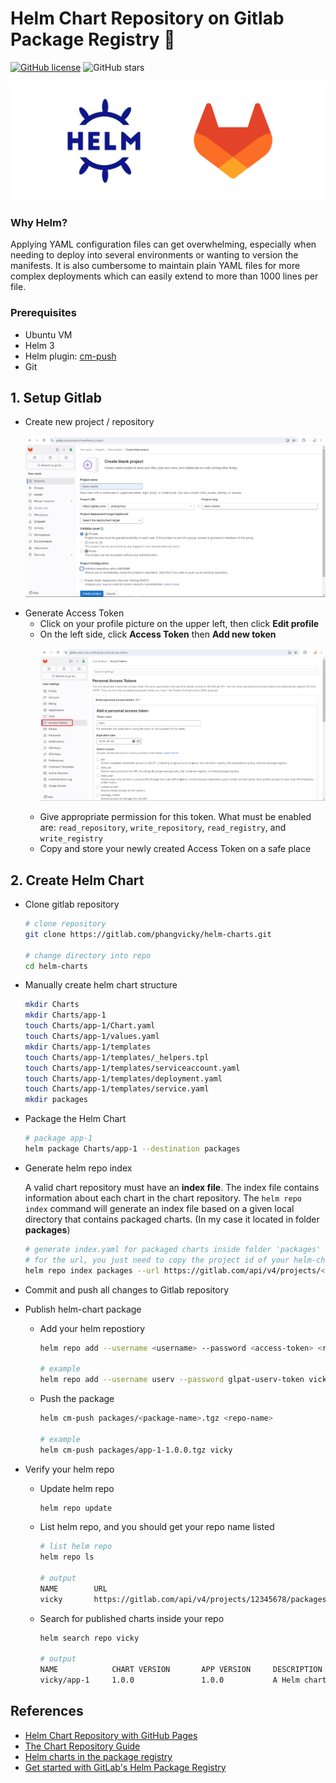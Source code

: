 # Helm Chart Repository on Gitlab Package Registry 🐺

[![GitHub license](https://img.shields.io/github/license/vickyphang/helm-charts-on-gitlab)](https://github.com/vickyphang/helm-charts-on-gitlab/blob/main/LICENSE)
![GitHub stars](https://img.shields.io/github/stars/vickyphang/helm-charts-on-gitlab)

<p align="center"> <img src="images/logo.png"> </p>

### Why Helm?
Applying YAML configuration files can get overwhelming, especially when needing to deploy into several environments or wanting to version the manifests. It is also cumbersome to maintain plain YAML files for more complex deployments which can easily extend to more than 1000 lines per file.

### Prerequisites
- Ubuntu VM
- Helm 3
- Helm plugin: [cm-push](https://github.com/chartmuseum/helm-push#install)
- Git

## 1. Setup Gitlab
- Create new project / repository
    <p align="center"> <img src="images/create-repo.png"> </p>
- Generate Access Token
    - Click on your profile picture on the upper left, then click **Edit profile**
    - On the left side, click **Access Token** then **Add new token**
        <p align="center"> <img src="images/gen-token.png"> </p>
    - Give appropriate permission for this token. What must be enabled are: `read_repository`, `write_repository`, `read_registry`, and `write_registry`
    - Copy and store your newly created Access Token on a safe place

## 2. Create Helm Chart
- Clone gitlab repository
    ```bash
    # clone repository
    git clone https://gitlab.com/phangvicky/helm-charts.git

    # change directory into repo
    cd helm-charts
    ```
- Manually create helm chart structure
    ```bash
    mkdir Charts
    mkdir Charts/app-1
    touch Charts/app-1/Chart.yaml
    touch Charts/app-1/values.yaml
    mkdir Charts/app-1/templates
    touch Charts/app-1/templates/_helpers.tpl
    touch Charts/app-1/templates/serviceaccount.yaml
    touch Charts/app-1/templates/deployment.yaml
    touch Charts/app-1/templates/service.yaml
    mkdir packages
    ```
-  Package the Helm Chart
    ```bash
    # package app-1
    helm package Charts/app-1 --destination packages
    ```
- Generate helm repo index
    
    A valid chart repository must have an **index file**. The index file contains information about each chart in the chart repository. The `helm repo index` command will generate an index file based on a given local directory that contains packaged charts. (In my case it located in folder **packages**)
    ```bash
    # generate index.yaml for packaged charts inside folder 'packages'
    # for the url, you just need to copy the project id of your helm-charts repository
    helm repo index packages --url https://gitlab.com/api/v4/projects/<gitlab-project-id>/packages/helm/stable
    ```
- Commit and push all changes to Gitlab repository
- Publish helm-chart package
    - Add your helm repostiory
        ```bash
        helm repo add --username <username> --password <access-token> <repo-name> https://gitlab.example.com/api/v4/projects/<project-id>/packages/helm/stable

        # example
        helm repo add --username userv --password glpat-userv-token vicky https://gitlab.com/api/v4/projects/12345678/packages/helm/stable
        ```
    - Push the package
        ```bash
        helm cm-push packages/<package-name>.tgz <repo-name>

        # example
        helm cm-push packages/app-1-1.0.0.tgz vicky
        ```
- Verify your helm repo
    - Update helm repo
        ```bash
        helm repo update
        ```
    - List helm repo, and you should get your repo name listed
        ```bash
        # list helm repo
        helm repo ls

        # output
        NAME        URL
        vicky       https://gitlab.com/api/v4/projects/12345678/packages/helm/stable
        ```
    - Search for published charts inside your repo
        ```bash
        helm search repo vicky

        # output
        NAME            CHART VERSION       APP VERSION     DESCRIPTION
        vicky/app-1     1.0.0               1.0.0           A Helm chart for Kubernetes
        ```

## References
- [Helm Chart Repository with GitHub Pages](https://intverse.medium.com/helm-chart-repository-with-github-pages-225b0b01195c)
- [The Chart Repository Guide](https://helm.sh/docs/topics/chart_repository/)
- [Helm charts in the package registry](https://docs.gitlab.com/ee/user/packages/helm_repository/)
- [Get started with GitLab's Helm Package Registry](https://about.gitlab.com/blog/2021/10/18/improve-cd-workflows-helm-chart-registry/)


